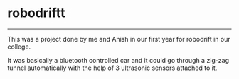 # robodriftt

---

This was a project done by me and Anish in our first year for robodrift in our college.

It was basically a bluetooth controlled car and it could go through a zig-zag tunnel automatically with the help of 3 ultrasonic sensors attached to it.
